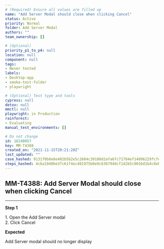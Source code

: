 ```yaml
---
# (Required) Ensure all values are filled up
name: "Add Server Modal should close when clicking Cancel"
status: Active
priority: Normal
folder: Add Server Modal
authors: ""
team_ownership: []

# (Optional)
priority_p1_to_p4: null
location: null
component: null
tags: 
- Never tested
labels: 
- Desktop-app
- smoke-test-folder
- playwright

# (Optional) Test type and tools
cypress: null
detox: null
mmctl: null
playwright: in Production
rainforest: 
- Evaluating
manual_test_environments: []

# Do not change
id: 16240057
key: MM-T4388
created_on: "2021-11-15T20:21:20Z"
last_updated: ""
case_hashed: 9131f0b6e6e402b5b2e5c2604c39108d2afa6fc71784ef14896229fcfedf901b1f91fcdb8a5ba673aa71a39dd086ffba
steps_hashed: 4cba1040be3fc61f4ec401975b0e9c63679ddcf142b5c0016d1b4c8eb6031020fa7f6d411ef9398a56ac304b5049e7be
---
```


<!-- (Auto-generated) Based on frontmatter's "key" and "name" -->

## MM-T4388: Add Server Modal should close when clicking Cancel

---

**Step 1**

1\. Open the Add Server modal\
2\. Click Cancel

**Expected**

Add Server modal should no longer display
